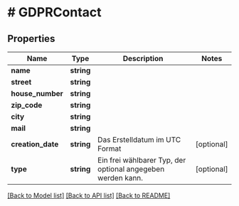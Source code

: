# # GDPRContact

## Properties

Name | Type | Description | Notes
------------ | ------------- | ------------- | -------------
**name** | **string** |  |
**street** | **string** |  |
**house_number** | **string** |  |
**zip_code** | **string** |  |
**city** | **string** |  |
**mail** | **string** |  |
**creation_date** | **string** | Das Erstelldatum im UTC Format | [optional]
**type** | **string** | Ein frei wählbarer Typ, der optional angegeben werden kann. | [optional]

[[Back to Model list]](../../README.md#models) [[Back to API list]](../../README.md#endpoints) [[Back to README]](../../README.md)
